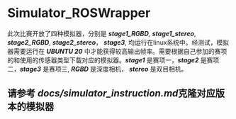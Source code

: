 # Simulator_ROSWrapper

此次比赛开放了四种模拟器，分别是 ***stage1_RGBD***, ***stage1_stereo***, ***stage2_RGBD***, ***stage2_stereo***， ***stage3***, 均运行在linux系统中。经测试，模拟器需要运行在 ***UBUNTU 20*** 中才能获得较高输出帧率。需要根据自己参加的赛项的和使用的传感器类型下载对应的模拟器。***stage1*** 是赛项一，***stage2*** 是赛项二，***stage3*** 是赛项三, ***RGBD*** 是深度相机， ***stereo*** 是双目相机。  
## 请参考 ***docs/simulator_instruction.md***克隆对应版本的模拟器

